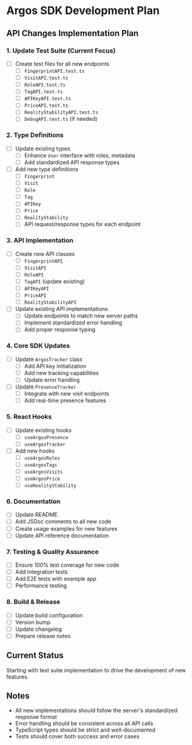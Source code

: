 # Argos SDK Development Plan

## API Changes Implementation Plan

### 1. Update Test Suite (Current Focus)
- [ ] Create test files for all new endpoints
  - [ ] `FingerprintAPI.test.ts`
  - [ ] `VisitAPI.test.ts`
  - [ ] `RoleAPI.test.ts`
  - [ ] `TagAPI.test.ts`
  - [ ] `APIKeyAPI.test.ts`
  - [ ] `PriceAPI.test.ts`
  - [ ] `RealityStabilityAPI.test.ts`
  - [ ] `DebugAPI.test.ts` (if needed)

### 2. Type Definitions
- [ ] Update existing types
  - [ ] Enhance `User` interface with roles, metadata
  - [ ] Add standardized API response types
- [ ] Add new type definitions
  - [ ] `Fingerprint`
  - [ ] `Visit`
  - [ ] `Role`
  - [ ] `Tag`
  - [ ] `APIKey`
  - [ ] `Price`
  - [ ] `RealityStability`
  - [ ] API request/response types for each endpoint

### 3. API Implementation
- [ ] Create new API classes
  - [ ] `FingerprintAPI`
  - [ ] `VisitAPI`
  - [ ] `RoleAPI`
  - [ ] `TagAPI` (update existing)
  - [ ] `APIKeyAPI`
  - [ ] `PriceAPI`
  - [ ] `RealityStabilityAPI`
- [ ] Update existing API implementations
  - [ ] Update endpoints to match new server paths
  - [ ] Implement standardized error handling
  - [ ] Add proper response typing

### 4. Core SDK Updates
- [ ] Update `ArgosTracker` class
  - [ ] Add API key initialization
  - [ ] Add new tracking capabilities
  - [ ] Update error handling
- [ ] Update `PresenceTracker`
  - [ ] Integrate with new visit endpoints
  - [ ] Add real-time presence features

### 5. React Hooks
- [ ] Update existing hooks
  - [ ] `useArgosPresence`
  - [ ] `useArgosTracker`
- [ ] Add new hooks
  - [ ] `useArgosRoles`
  - [ ] `useArgosTags`
  - [ ] `useArgosVisits`
  - [ ] `useArgosPrice`
  - [ ] `useRealityStability`

### 6. Documentation
- [ ] Update README
- [ ] Add JSDoc comments to all new code
- [ ] Create usage examples for new features
- [ ] Update API reference documentation

### 7. Testing & Quality Assurance
- [ ] Ensure 100% test coverage for new code
- [ ] Add integration tests
- [ ] Add E2E tests with example app
- [ ] Performance testing

### 8. Build & Release
- [ ] Update build configuration
- [ ] Version bump
- [ ] Update changelog
- [ ] Prepare release notes

## Current Status
Starting with test suite implementation to drive the development of new features.

## Notes
- All new implementations should follow the server's standardized response format
- Error handling should be consistent across all API calls
- TypeScript types should be strict and well-documented
- Tests should cover both success and error cases 